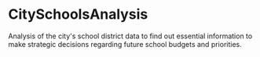 # CitySchoolsAnalysis
Analysis of the city's school district data to find out essential information to make strategic decisions regarding future school budgets and priorities.
